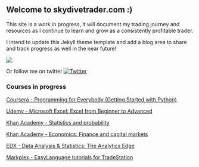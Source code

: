 ## Welcome to skydivetrader.com :)

This site is a work in progress, it will document my trading journey and resources as I continue to learn and grow as a consistently profitable trader.


I intend to update this Jekyll theme template and add a blog area to share and track progress as well in the near future!

![](https://purepng.com/public/uploads/thumbnail//man-skydiving-using-parachute-q18.png)

Or follow me on twitter [![Twitter](https://img.shields.io/twitter/follow/skydivetrader1?label=skydivetrader1&style=social)](https://twitter.com/skydivetrader1)

### Courses in progress

[Coursera - Programming for Everybody (Getting Started with Python)](https://www.coursera.org/learn/python/home/welcome)

[Udemy - Microsoft Excel: Excel from Beginner to Advanced](https://www.udemy.com/course/microsoft-excel-2013-from-beginner-to-advanced-and-beyond/learn/lecture/4752656#overview) 

[Khan Academy - Statistics and probability](https://www.khanacademy.org/math/statistics-probability) 

[Khan Academy - Economics: Finance and capital markets](https://www.khanacademy.org/economics-finance-domain/core-finance)

[EDX - Data Analysis & Statistics: The Analytics Edge](https://www.edx.org/course/the-analytics-edge)

[Markplex - EasyLanguage tutorials for TradeStation](https://markplex.com/free-tutorials/)
